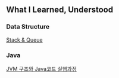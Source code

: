 ## What I Learned, Understood


### Data Structure
[Stack & Queue](https://github.com/jinkshower/learned/blob/main/DataStructure/StackAndQueue.md)

### Java
[JVM 구조와 Java코드 실행과정](https://jinkshower.github.io/java_bytecode/)
